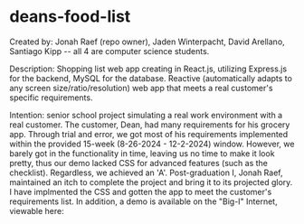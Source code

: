 # deans-food-list
Created by: Jonah Raef (repo owner), Jaden Winterpacht, David Arellano, Santiago Kipp -- all 4 are computer science students.

Description:
  Shopping list web app creating in React.js, utilizing Express.js for the backend, MySQL for the database.
  Reactive (automatically adapts to any screen size/ratio/resolution) web app that meets a real customer's specific requirements.

Intention: senior school project simulating a real work environment with a real customer.
  The customer, Dean, had many requirements for his grocery app.
  Through trial and error, we got most of his requirements implemented within the provided 15-week (8-26-2024 - 12-2-2024) window.
  However, we barely got in the functionality in time, leaving us no time to make it look pretty, thus our demo lacked CSS for advanced features (such as the checklist). Regardless, we achieved an 'A'.
  Post-graduation I, Jonah Raef, maintained an itch to complete the project and bring it to its projected glory. I have implmented the CSS and gotten the app to meet the customer's requirements list.
  In addition, a demo is available on the "Big-I" Internet, viewable here: 
